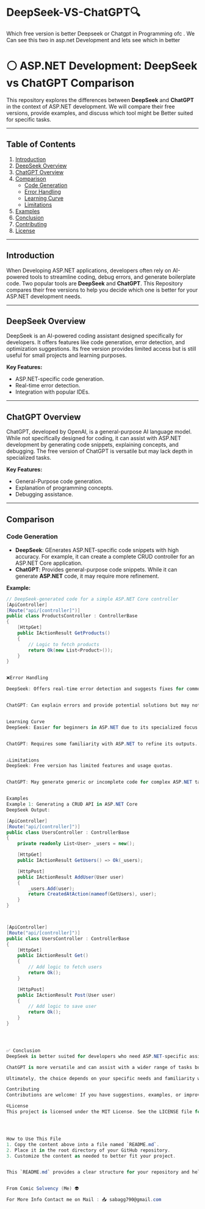 # DeepSeek-VS-ChatGPT🔍

Which free version is better  Deepseek or Chatgpt in Programming ofc . We Can see this two in asp.net Development and lets see which in better 
# ⚪ ASP.NET Development: DeepSeek vs ChatGPT Comparison


This repository explores the differences between **DeepSeek** and **ChatGPT** in the context of ASP.NET development. We will compare their free versions, provide examples, and discuss which tool might be Better suited for specific tasks.

---

## Table of Contents
1. [Introduction](#introduction)
2. [DeepSeek Overview](#deepseek-overview)
3. [ChatGPT Overview](#chatgpt-overview)
4. [Comparison](#comparison)
   - [Code Generation](#code-generation)
   - [Error Handling](#error-handling)
   - [Learning Curve](#learning-curve)
   - [Limitations](#limitations)
5. [Examples](#examples)
6. [Conclusion](#conclusion)
7. [Contributing](#contributing)
8. [License](#license)

---


## Introduction


When Developing ASP.NET applications, developers often rely on AI-powered tools to streamline coding, debug errors, and generate boilerplate code. Two popular tools are **DeepSeek** and **ChatGPT**. This Repository compares their free versions to help you decide which one is better for your ASP.NET development needs.

---

## DeepSeek Overview


DeepSeek is an AI-powered coding assistant designed specifically for developers. It offers features like code generation, error detection, and optimization suggestions. Its free version provides limited access but is still useful for small projects and learning purposes.

**Key Features:**
- ASP.NET-specific code generation.
- Real-time error detection.
- Integration with popular IDEs.

---


## ChatGPT Overview


ChatGPT, developed by OpenAI, is a general-purpose AI language model. While not specifically designed for coding, it can assist with ASP.NET development by generating code snippets, explaining concepts, and debugging. The free version of ChatGPT is versatile but may lack depth in specialized tasks.


**Key Features:**
- General-Purpose code generation.
- Explanation of programming concepts.
- Debugging assistance.

---

## Comparison



### Code Generation
- **DeepSeek**: GEnerates ASP.NET-specific code snippets with high accuracy. For example, it can create a complete CRUD controller for an ASP.NET Core application.
- **ChatGPT**: Provides general-purpose code snippets. While it can generate **ASP.NET** code, it may require more refinement.


**Example:**
```csharp
// DeepSeek-generated code for a simple ASP.NET Core controller
[ApiController]
[Route("api/[controller]")]
public class ProductsController : ControllerBase
{
    [HttpGet]
    public IActionResult GetProducts()
    {
        // Logic to fetch products
        return Ok(new List<Product>());
    }
}


❌Error Handling

DeepSeek: Offers real-time error detection and suggests fixes for common ASP.NET errors.


ChatGPT: Can explain errors and provide potential solutions but may not be as precise as DeepSeek.


Learning Curve
DeepSeek: Easier for beginners in ASP.NET due to its specialized focus.


ChatGPT: Requires some familiarity with ASP.NET to refine its outputs.


⚠️Limitations
DeepSeek: Free version has limited features and usage quotas.


ChatGPT: May generate generic or incomplete code for complex ASP.NET tasks.


Examples
Example 1: Generating a CRUD API in ASP.NET Core
DeepSeek Output:

[ApiController]
[Route("api/[controller]")]
public class UsersController : ControllerBase
{
    private readonly List<User> _users = new();

    [HttpGet]
    public IActionResult GetUsers() => Ok(_users);

    [HttpPost]
    public IActionResult AddUser(User user)
    {
        _users.Add(user);
        return CreatedAtAction(nameof(GetUsers), user);
    }
}



[ApiController]
[Route("api/[controller]")]
public class UsersController : ControllerBase
{
    [HttpGet]
    public IActionResult Get()
    {
        // Add logic to fetch users
        return Ok();
    }

    [HttpPost]
    public IActionResult Post(User user)
    {
        // Add logic to save user
        return Ok();
    }
}




✅ Conclusion
DeepSeek is better suited for developers who need ASP.NET-specific assistance and real-time error handling.

ChatGPT is more versatile and can assist with a wider range of tasks but may require more refinement for ASP.NET development.

Ultimately, the choice depends on your specific needs and familiarity with ASP.NET.

Contributing
Contributions are welcome! If you have suggestions, examples, or improvements, feel free to open an issue or submit a pull request.

©️License
This project is licensed under the MIT License. See the LICENSE file for details.




How to Use This File 
1. Copy the content above into a file named `README.md`.
2. Place it in the root directory of your GitHub repository.
3. Customize the content as needed to better fit your project.


This `README.md` provides a clear structure for your repository and helps visitors understand the purpose of your project.


From Comic Solvency (Me) 👽

For More Info Contact me on Mail : 📤 sabagg790@gmail.com
